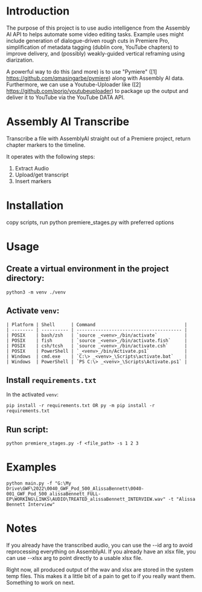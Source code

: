 # Introduction

The purpose of this project is to use audio intelligence from the Assembly AI API to helps automate some video editing tasks. Example uses might include generation of dialogue-driven rough cuts in Premiere Pro, simplification of metadata tagging (dublin core, YouTube chapters) to improve delivery, and (possibly) weakly-guided vertical reframing using diarization.

A powerful way to do this (and more) is to use "Pymiere" ([1] https://github.com/qmasingarbe/pymiere) along with Assembly AI data.  Furthermore, we can use a Youtube-Uploader like ([2] https://github.com/porjo/youtubeuploader) to package up the output and deliver it to YouTube via the YouTube DATA API. 

# Assembly AI Transcribe

Transcribe a file with AssemblyAI straight out of a Premiere project, return chapter markers to the timeline.

It operates with the following steps:

1. Extract Audio
2. Upload/get transcript
3. Insert markers  

# Installation   

copy scripts, run python premiere_stages.py with preferred options


# Usage

## Create a virtual environment in the project directory:

    python3 -m venv ./venv
    

## Activate `venv`:

    | Platform | Shell      | Command                                 |
    | -------- | ---------- | --------------------------------------- |
    | POSIX    | bash/zsh   | `source _<venv>_/bin/activate`          |
    | POSIX    | fish       | `source _<venv>_/bin/activate.fish`     |
    | POSIX    | csh/tcsh   | `source _<venv>_/bin/activate.csh`      |
    | POSIX    | PowerShell | `_<venv>_/bin/Activate.ps1`             |
    | Windows  | cmd.exe    | `C:\> _<venv>_\Scripts\activate.bat`    |
    | Windows  | PowerShell | `PS C:\> _<venv>_\Scripts\Activate.ps1` |

## Install `requirements.txt`

In the activated `venv`:

    pip install -r requirements.txt OR py -m pip install -r requirements.txt

## Run script:


    python premiere_stages.py -f <file_path> -s 1 2 3

# Examples

```
python main.py -f "G:\My Drive\GWF\2022\0040_GWF_Pod_500_AlissaBennett\0040-001_GWF_Pod_500_alissaBennett_FULL-EP\WORKING\LINKS\AUDIO\TREATED_alissaBennett_INTERVIEW.wav" -t "Alissa Bennett Interview"
```

# Notes

If you already have the transcribed audio, you can use the --id arg to avoid reprocessing everything on AssemblyAI.
If you already have an xlsx file, you can use --xlsx arg to point directly to a usable xlsx file.

Right now, all produced output of the wav and xlsx are stored in the system temp files. This makes it a little bit of a pain to get to if you really want them. Something to work on next.